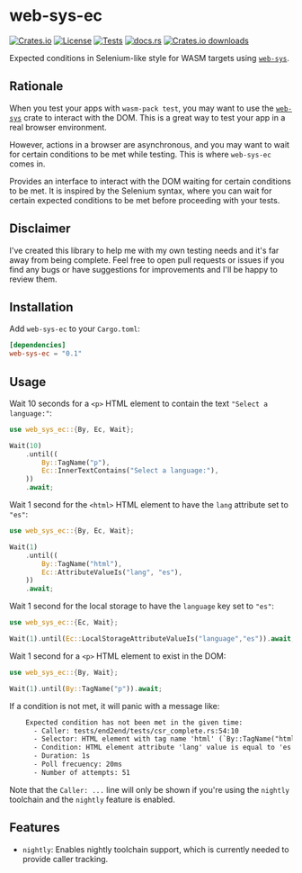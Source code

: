 # web-sys-ec

<!-- This file has been autogenerated.
To update it, change the content of `src/lib.rs`
and run `pre-commit run -a cargo-readme`
-->

[![Crates.io](https://img.shields.io/crates/v/web-sys-ec?logo=rust)](https://crates.io/crates/web-sys-ec)
[![License](https://img.shields.io/crates/l/web-sys-ec?logo=mit)](https://github.com/mondeja/web-sys-ec/blob/master/LICENSE)
[![Tests](https://img.shields.io/github/actions/workflow/status/mondeja/web-sys-ec/ci.yml?label=tests&logo=github)](https://github.com/mondeja/web-sys-ec/actions)
[![docs.rs](https://img.shields.io/docsrs/web-sys-ec?logo=docs.rs)](https://docs.rs/web-sys-ec)
[![Crates.io downloads](https://img.shields.io/crates/d/web-sys-ec)](https://crates.io/crates/web-sys-ec)

Expected conditions in Selenium-like style for WASM targets using [`web-sys`].

## Rationale

When you test your apps with `wasm-pack test`, you may want to use the
[`web-sys`] crate to interact with the DOM. This is a great way to test your
app in a real browser environment.

However, actions in a browser are asynchronous, and you may want to wait for
certain conditions to be met while testing. This is where `web-sys-ec` comes
in.

Provides an interface to interact with the DOM waiting for certain conditions
to be met. It is inspired by the Selenium syntax, where you can wait for
certain expected conditions to be met before proceeding with your tests.

## Disclaimer

I've created this library to help me with my own testing needs and it's far
away from being complete. Feel free to open pull requests or issues if you
find any bugs or have suggestions for improvements and I'll be happy to
review them.

## Installation

Add `web-sys-ec` to your `Cargo.toml`:

```toml
[dependencies]
web-sys-ec = "0.1"
```

## Usage

Wait 10 seconds for a `<p>` HTML element to contain the text `"Select a language:"`:

```rust
use web_sys_ec::{By, Ec, Wait};

Wait(10)
    .until((
        By::TagName("p"),
        Ec::InnerTextContains("Select a language:"),
    ))
    .await;
```

Wait 1 second for the `<html>` HTML element to have the `lang` attribute set to
`"es"`:

```rust
use web_sys_ec::{By, Ec, Wait};

Wait(1)
    .until((
        By::TagName("html"),
        Ec::AttributeValueIs("lang", "es"),
    ))
    .await;
```

Wait 1 second for the local storage to have the `language` key set to `"es"`:

```rust
use web_sys_ec::{Ec, Wait};

Wait(1).until(Ec::LocalStorageAttributeValueIs("language","es")).await;
```

Wait 1 second for a `<p>` HTML element to exist in the DOM:

```rust
use web_sys_ec::{By, Wait};

Wait(1).until(By::TagName("p")).await;
```

If a condition is not met, it will panic with a message like:

<!-- markdownlint-disable MD013 -->

```txt
    Expected condition has not been met in the given time:
      - Caller: tests/end2end/tests/csr_complete.rs:54:10
      - Selector: HTML element with tag name 'html' (`By::TagName("html")`)
      - Condition: HTML element attribute 'lang' value is equal to 'es' (`Ec::AttributeValueIs("lang", "es")`)
      - Duration: 1s
      - Poll frecuency: 20ms
      - Number of attempts: 51
```

<!-- markdownlint-enable MD013 -->

Note that the `Caller: ...` line will only be shown if you're using the `nightly`
toolchain and the `nightly` feature is enabled.

## Features

- `nightly`: Enables nightly toolchain support, which is currently needed to
  provide caller tracking.

[`web-sys`]: https://crates.io/crates/web-sys
